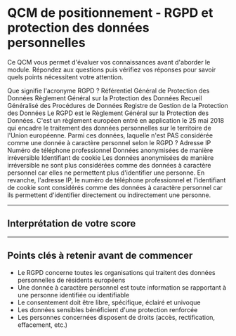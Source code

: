 # QCM de positionnement - RGPD et protection des données personnelles

Ce QCM vous permet d'évaluer vos connaissances avant d'aborder le module. Répondez aux questions puis vérifiez vos réponses pour savoir quels points nécessitent votre attention.

<py-multiple-choice id="q1">
  <py-title>Que signifie l'acronyme RGPD ?</py-title>
  <py-choice>Référentiel Général de Protection des Données</py-choice>
  <py-choice correct>Règlement Général sur la Protection des Données</py-choice>
  <py-choice>Recueil Généralisé des Procédures de Données</py-choice>
  <py-choice>Registre de Gestion de la Protection des Données</py-choice>
  <py-feedback>
    Le RGPD est le Règlement Général sur la Protection des Données. C'est un règlement européen entré en application le 25 mai 2018 qui encadre le traitement des données personnelles sur le territoire de l'Union européenne.
  </py-feedback>
</py-multiple-choice>

<py-multiple-choice id="q2">
  <py-title>Parmi ces données, laquelle n'est PAS considérée comme une donnée à caractère personnel selon le RGPD ?</py-title>
  <py-choice>Adresse IP</py-choice>
  <py-choice>Numéro de téléphone professionnel</py-choice>
  <py-choice correct>Données anonymisées de manière irréversible</py-choice>
  <py-choice>Identifiant de cookie</py-choice>
  <py-feedback>
    Les données anonymisées de manière irréversible ne sont plus considérées comme des données à caractère personnel car elles ne permettent plus d'identifier une personne. En revanche, l'adresse IP, le numéro de téléphone professionnel et l'identifiant de cookie sont considérés comme des données à caractère personnel car ils permettent d'identifier directement ou indirectement une personne.
  </py-feedback>
</py-multiple-choice>

<!-- Autres questions transformées de la même façon -->

---

## Interprétation de votre score

<div id="score-button-container"></div>
<div id="score-display"></div>

<script>
document.addEventListener('DOMContentLoaded', () => {
  function checkScore() {
    const questions = document.querySelectorAll('py-multiple-choice');
    let score = 0;
    const total = questions.length;
    
    questions.forEach(question => {
      if (question.getAttribute('answered') === 'correctly') {
        score++;
      }
    });
    
    let result = `Votre score : ${score}/${total}<br><br>`;
    
    if (score === total) {
      result += "<strong>Excellent !</strong> Vous maîtrisez déjà les concepts de base du RGPD. Ce module vous permettra d'approfondir vos connaissances.";
    } else if (score >= 3) {
      result += "<strong>Bon travail !</strong> Vous avez de bonnes connaissances de base, mais certains concepts méritent d'être approfondis. Ce module vous aidera à consolider votre compréhension.";
    } else {
      result += "<strong>Ce module sera particulièrement bénéfique pour vous</strong>, car il vous permettra d'acquérir les bases essentielles du RGPD, une réglementation fondamentale pour tout professionnel de l'informatique.";
    }
    
    document.getElementById('score-display').innerHTML = result;
  }
  
  const container = document.getElementById('score-button-container');
  if (container && !container.querySelector('button')) {
    const button = document.createElement('button');
    button.textContent = 'Vérifier mon score';
    button.className = 'md-button';
    button.addEventListener('click', checkScore);
    container.appendChild(button);
  }
});
</script>

---

## Points clés à retenir avant de commencer

- Le RGPD concerne toutes les organisations qui traitent des données personnelles de résidents européens
- Une donnée à caractère personnel est toute information se rapportant à une personne identifiée ou identifiable
- Le consentement doit être libre, spécifique, éclairé et univoque
- Les données sensibles bénéficient d'une protection renforcée
- Les personnes concernées disposent de droits (accès, rectification, effacement, etc.)